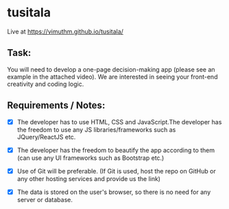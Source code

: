 # tusitala

Live at https://vimuthm.github.io/tusitala/

## Task:

You will need to develop a one-page decision-making app (please see an example in the attached video). We are interested in seeing your front-end creativity and coding logic.

## Requirements / Notes:

 - [X] The developer has to use HTML, CSS and JavaScript.The developer has the freedom to use any JS libraries/frameworks such as JQuery/ReactJS etc.

 - [X] The developer has the freedom to beautify the app according to them (can use any UI frameworks such as Bootstrap etc.)

 - [X] Use of Git will be preferable. (If Git is used, host the repo on GitHub or any other hosting services and provide us the link)

 - [X] The data is stored on the user's browser, so there is no need for any server or database.